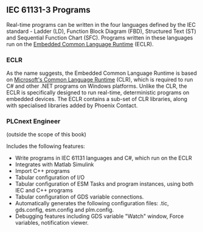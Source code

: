 ## IEC 61131-3 Programs

Real-time programs can be written in the four languages defined by the IEC standard - Ladder (LD), Function Block Diagram (FBD), Structured Text (ST) and Sequential Function Chart (SFC). Programs written in these languages run on the [Embedded Common Language Runtime][eclr-info] (ECLR).

### ECLR

As the name suggests, the Embedded Common Language Runtime is based on [Microsoft's Common Language Runtime][clr-info] (CLR), which is required to run C# and other .NET programs on Windows platforms. Unlike the CLR, the ECLR is specifically designed to run real-time, deterministic programs on embedded devices. The ECLR contains a sub-set of CLR libraries, along with specialised libraries added by Phoenix Contact.

### PLCnext Engineer

(outside the scope of this book)

Includes the following features:
- Write programs in IEC 61131 languages and C#, which run on the ECLR
- Integrates with Matlab Simulink
- Import C++ programs
- Tabular configuration of I/O
- Tabular configuration of ESM Tasks and program instances, using both IEC and C++ programs
- Tabular configuration of GDS variable connections.
- Automatically generates the following configuration files: .tic, gds.config, esm.config and plm.config.
- Debugging features including GDS variable "Watch" window, Force variables, notification viewer.

[eclr-info]: http://plcnext-infocenter.s3-website.eu-central-1.amazonaws.com/PLCnext_Technology_InfoCenter/PLCnext_Technology_InfoCenter/Programming/Csharp/eCLR_Programming_System.htm

[clr-info]: https://docs.microsoft.com/en-us/dotnet/standard/clr
